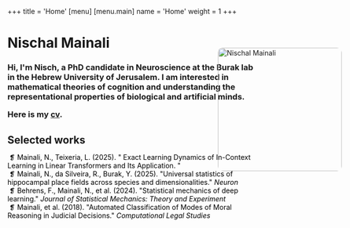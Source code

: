 +++
title = 'Home'
[menu]
  [menu.main]
    name = 'Home'
    weight = 1
+++

<style type="text/css">
.home h1 {
  font-size: 1.8em;
  font-style: normal;
}

.home h2 {
  font-style: italic;
  font-weight: normal;
}

.home h3 {
  font-weight: normal;
  padding-right: 18em;
}

.profile-image {
  position: absolute;
  top: 10.5em;
  right: 0;
  width: 18em;
  height: auto;
  object-fit: cover;
  margin-right: 3.7em;
  border-radius: 10px;
}

.publications {
  margin-top: 1.5em;
}

.publications h2 {
  margin-bottom: 0.5em;
}

.publications ul {
  list-style-type: none;
  padding: 0;
}

.publications a {
  color: #000000;
  text-decoration: none;
  border-bottom: 1px solid transparent;
  padding: 2px 4px;
  transition: color 0s, background-color 0s, border-bottom 0s;
}

.publications a:hover {
  color: white;
  background-color: #005077;
}

.publications a:hover {
  position: static;
  inset: auto;
}

/* Media Queries for Responsive Design */
@media screen and (max-width: 768px) {
  .home h3 {
    padding-right: 0;
    margin-bottom: 1em; /* Reduced from 20em to 1em */
  }

  .profile-image {
    position: relative;
    top: auto;
    right: auto;
    width: 100%;
    max-width: 18em;
    margin: 1em auto;
    display: block;
  }

  .publications {
    margin-top: 1em;
  }

  .publications a {
    display: block;
    padding: 0.5em 0;
  }
}

/* For very small screens */
@media screen and (max-width: 480px) {
  .home h1 {
    font-size: 1.5em;
  }

  .home h2 {
    font-size: 1.2em;
  }

  .home h3 {
    font-size: 1em;
    margin-bottom: 1em; /* Reduced from 15em to 1em */
  }

  .profile-image {
    max-width: 15em;
  }
}
</style>

<h1 class="title">Nischal Mainali</h1>

<h3>

Hi, I'm Nisch, a PhD candidate in Neuroscience at the Burak lab in the Hebrew University of Jerusalem.
I am interested in mathematical theories of cognition and understanding the representational properties of biological and artificial minds.

Here is my <a href="/pdfs/cv.pdf">cv</a>.

</h3>

<img src="nisch.jpg" alt="Nischal Mainali" class="profile-image">
<div class="publications">
  <h2>Selected works</h2>
  <ul>
    <li>
      <a href="https://arxiv.org/abs/2504.12916">
        ❡ Mainali, N., Teixeria, L. (2025). "
Exact Learning Dynamics of In-Context Learning in Linear Transformers and Its Application.
"
      </a>
    </li>
    <li>
      <a href="https://www.cell.com/neuron/fulltext/S0896-6273(25)00043-1">
        ❡ Mainali, N., da Silveira, R., Burak, Y. (2025). "Universal statistics of hippocampal place fields across species and dimensionalities."
      <i>Neuron</i>
      </a>
    </li>
    <li>
      <a href="https://iopscience.iop.org/article/10.1088/1742-5468/ad3a60/meta">
        ❡ Behrens, F., Mainali, N., et al. (2024). "Statistical mechanics of deep learning."
      <i>Journal of Statistical Mechanics: Theory and Experiment</i>
      </a>
    </li>
    <li>
      <a href="https://papers.ssrn.com/sol3/papers.cfm?abstract_id=3205286">
        ❡ Mainali, et al. (2018). "Automated Classification of Modes of Moral Reasoning in Judicial Decisions."
      <i>Computational Legal Studies</i>
      </a>
    </li>
  </ul>
</div>
